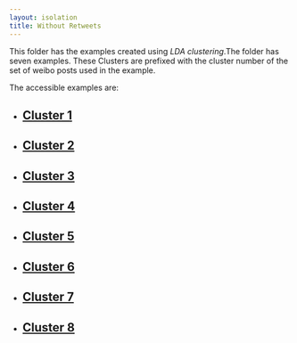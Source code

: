 ```yaml
---
layout: isolation
title: Without Retweets
---
```


This folder has the examples created using *LDA clustering*.The folder has seven examples. These Clusters are prefixed with the cluster number of the set of weibo posts used in the example. 

The accessible examples are:
* <h2><a href="12_cluster1.html">Cluster 1</a></h2>
* <h2><a href="12_cluster2.html">Cluster 2</a></h2>
* <h2><a href="12_cluster3.html">Cluster 3</a></h2>
* <h2><a href="12_cluster4.html">Cluster 4</a></h2>
* <h2><a href="12_cluster5.html">Cluster 5</a></h2>
* <h2><a href="12_cluster6.html">Cluster 6</a></h2>
* <h2><a href="12_cluster7.html">Cluster 7</a></h2>
* <h2><a href="12_cluster8.html">Cluster 8</a></h2>